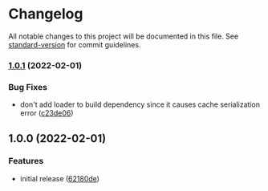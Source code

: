 # Changelog

All notable changes to this project will be documented in this file. See [standard-version](https://github.com/conventional-changelog/standard-version) for commit guidelines.

### [1.0.1](https://github.com/otakustay/loader-of-loader/compare/v1.0.0...v1.0.1) (2022-02-01)


### Bug Fixes

* don't add loader to build dependency since it causes cache serialization error ([c23de06](https://github.com/otakustay/loader-of-loader/commit/c23de06aa261ec5d4364e033b780bfc43e7332ca))

## 1.0.0 (2022-02-01)


### Features

* initial release ([62180de](https://github.com/otakustay/loader-of-loader/commit/62180deeb3a1a17ca0d9fa1e84a1ad1e6829b1ad))
